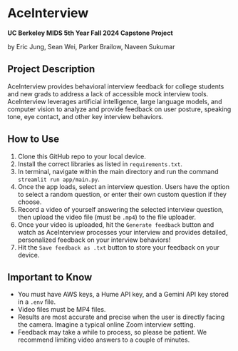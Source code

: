 # AceInterview
**UC Berkeley MIDS 5th Year Fall 2024 Capstone Project**

by Eric Jung, Sean Wei, Parker Brailow, Naveen Sukumar

## Project Description

AceInterview provides behavioral interview feedback for college students and new grads to address a lack of accessible mock interview tools. AceInterview leverages artificial intelligence, large language models, and computer vision to analyze and provide feedback on user posture, speaking tone, eye contact, and other key interview behaviors.

## How to Use

1. Clone this GitHub repo to your local device.
2. Install the correct libraries as listed in `requirements.txt`.
3. In terminal, navigate within the main directory and run the command `streamlit run app/main.py`.
4. Once the app loads, select an interview question. Users have the option to select a random question, or enter their own custom question if they choose.
5. Record a video of yourself answering the selected interview question, then upload the video file (must be `.mp4`) to the file uploader.
6. Once your video is uploaded, hit the `Generate feedback` button and watch as AceInterview processes your interview and provides detailed, personalized feedback on your interview behaviors!
7. Hit the `Save feedback as .txt` button to store your feedback on your device.

## Important to Know
- You must have AWS keys, a Hume API key, and a Gemini API key stored in a `.env` file.
- Video files must be MP4 files.
- Results are most accurate and precise when the user is directly facing the camera. Imagine a typical online Zoom interview setting.
- Feedback may take a while to process, so please be patient. We recommend limiting video answers to a couple of minutes.

